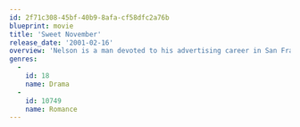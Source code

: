 ```yaml
---
id: 2f71c308-45bf-40b9-8afa-cf58dfc2a76b
blueprint: movie
title: 'Sweet November'
release_date: '2001-02-16'
overview: 'Nelson is a man devoted to his advertising career in San Francisco. One day, while taking a driving test at the DMV, he meets Sara. She is very different from the other women in his life. Nelson causes her to miss out on taking the test and later that day she tracks him down. One thing leads to another and Nelson ends up living with her through a November that will change his life forever.'
genres:
  -
    id: 18
    name: Drama
  -
    id: 10749
    name: Romance
---
```

